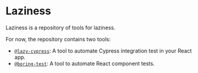 # Laziness

Laziness is a repository of tools for laziness.

For now, the repository contains two tools:

- [`@lazy-cypress`](https://github.com/leandrotk/laziness/tree/master/packages/lazy-cypress): A tool to automate Cypress integration test in your React app.
- [`@boring-test`](https://github.com/leandrotk/laziness/tree/master/packages/boring-test): A tool to automate React component tests.

